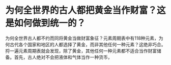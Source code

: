 # 为何全世界的古人都把黄金当作财富？这是如何做到统一的？

为何全世界古人都不约而同将黄金当做财富象征？元素周期表中有118种元素，为何古代各个国家和地区的人都选择了黄金，而非其他任何一种元素？这绝非巧合。捋一遍元素周期表就会发现，除了黄金，其他任何一种元素都不适合当作财富储备。首先，古人绝对不会把液体和气体当作一种货币，
